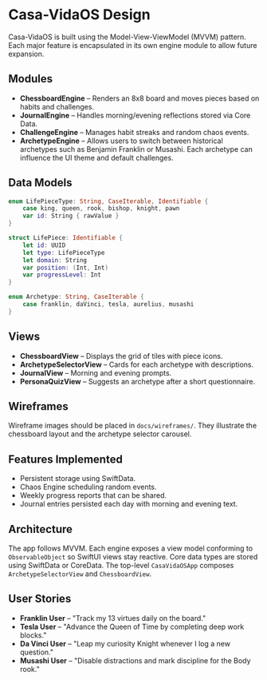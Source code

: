 # Casa-VidaOS Design

Casa-VidaOS is built using the Model-View-ViewModel (MVVM) pattern. Each major feature is encapsulated in its own engine module to allow future expansion.

## Modules
- **ChessboardEngine** – Renders an 8x8 board and moves pieces based on habits and challenges.
- **JournalEngine** – Handles morning/evening reflections stored via Core Data.
- **ChallengeEngine** – Manages habit streaks and random chaos events.
- **ArchetypeEngine** – Allows users to switch between historical archetypes such as Benjamin Franklin or Musashi. Each archetype can influence the UI theme and default challenges.

## Data Models
```swift
enum LifePieceType: String, CaseIterable, Identifiable {
    case king, queen, rook, bishop, knight, pawn
    var id: String { rawValue }
}

struct LifePiece: Identifiable {
    let id: UUID
    let type: LifePieceType
    let domain: String
    var position: (Int, Int)
    var progressLevel: Int
}

enum Archetype: String, CaseIterable {
    case franklin, daVinci, tesla, aurelius, musashi
}
```

## Views
- **ChessboardView** – Displays the grid of tiles with piece icons.
- **ArchetypeSelectorView** – Cards for each archetype with descriptions.
- **JournalView** – Morning and evening prompts.
- **PersonaQuizView** – Suggests an archetype after a short questionnaire.

## Wireframes
Wireframe images should be placed in `docs/wireframes/`. They illustrate the chessboard layout and the archetype selector carousel.

## Features Implemented
- Persistent storage using SwiftData.
- Chaos Engine scheduling random events.
- Weekly progress reports that can be shared.
- Journal entries persisted each day with morning and evening text.

## Architecture
The app follows MVVM. Each engine exposes a view model conforming to `ObservableObject` so SwiftUI views stay reactive. Core data types are stored using SwiftData or CoreData. The top-level `CasaVidaOSApp` composes `ArchetypeSelectorView` and `ChessboardView`.

## User Stories
- **Franklin User** – "Track my 13 virtues daily on the board." 
- **Tesla User** – "Advance the Queen of Time by completing deep work blocks." 
- **Da Vinci User** – "Leap my curiosity Knight whenever I log a new question." 
- **Musashi User** – "Disable distractions and mark discipline for the Body rook." 

